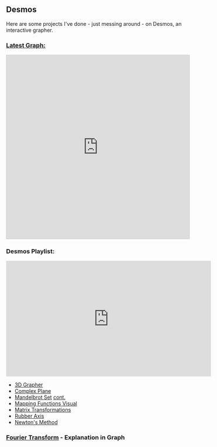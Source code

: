 ## Desmos
Here are some projects I've done - just messing around - on Desmos, an interactive grapher.

### [Latest Graph:](https://www.desmos.com/calculator/wwv4dhxavn)

<html>
<iframe src="https://www.desmos.com/calculator/wwv4dhxavn?embed" width="500" height="500" style="border: 1px solid #ccc" frameborder=0></iframe>
</html>

### Desmos Playlist:

<html>
<iframe width="560" height="315" src="https://www.youtube.com/embed/videoseries?list=PLUDmqREVkliDp1G-IA0UnZQAz2BJDwVNY" title="YouTube video player" frameborder="0" allow="accelerometer; autoplay; clipboard-write; encrypted-media; gyroscope; picture-in-picture" allowfullscreen></iframe>
</html>

- [3D Grapher](https://www.desmos.com/calculator/my0j7njgsj)
- [Complex Plane](https://www.desmos.com/calculator/ku0p3mx8lp)
- [Mandelbrot Set](https://www.desmos.com/calculator/v1etnz3esr) [cont.](https://www.desmos.com/calculator/m5dknq6igf)
- [Mapping Functions Visual](https://www.desmos.com/calculator/dgbgy8vwl5)
- [Matrix Transformations](https://www.desmos.com/calculator/bzcjv1nc5x)
- [Rubber Axis](articles/Rubber_Axis.md)
- [Newton's Method](https://www.desmos.com/calculator/2g6b6m3g7n)

### [Fourier Transform](https://www.desmos.com/calculator/exgvdivban) - Explanation in Graph